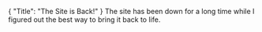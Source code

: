 {
	"Title": "The Site is Back!"
}
The site has been down for a long time while I figured out the best way to bring it back to life.
